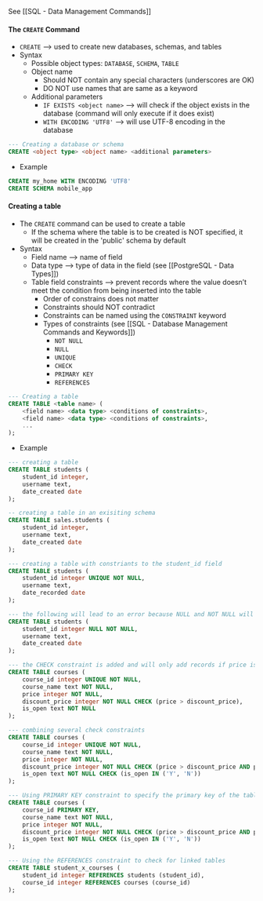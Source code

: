 See [[SQL - Data Management Commands]]

#### The `CREATE` Command
* `CREATE` --> used to create new databases, schemas, and tables
* Syntax
	* Possible object types: `DATABASE`, `SCHEMA`, `TABLE`
	* Object name
		* Should NOT contain any special characters (underscores are OK)
		* DO NOT use names that are same as a keyword
	* Additional parameters
		* `IF EXISTS <object name>` --> will check if the object exists in the database (command will only execute if it does exist)
		* `WITH ENCODING 'UTF8'` --> will use UTF-8 encoding in the database
```sql
--- Creating a database or schema
CREATE <object type> <object name> <additional parameters> 
```
* Example
```sql
CREATE my_home WITH ENCODING 'UTF8'
CREATE SCHEMA mobile_app
```

#### Creating a table
* The `CREATE` command can be used to create a table
	* If the schema where the table is to be created is NOT specified, it will be created in the 'public' schema by default
* Syntax
	* Field name --> name of field 
	* Data type --> type of data in the field (see [[PostgreSQL - Data Types]])
	* Table field constraints --> prevent records where the value doesn’t meet the condition from being inserted into the table 
		* Order of constrains does not matter
		* Constraints should NOT contradict
		* Constraints can be named using the `CONSTRAINT` keyword
		* Types of constraints (see [[SQL - Database Management Commands and Keywords]])
			* `NOT NULL`
			* `NULL`
			* `UNIQUE`
			* `CHECK` 
			* `PRIMARY KEY`
			* `REFERENCES`
```sql
--- Creating a table
CREATE TABLE <table name> (
    <field name> <data type> <conditions of constraints>,
    <field name> <data type> <conditions of constraints>,
    ...
);
```

* Example
```sql
--- creating a table
CREATE TABLE students (
    student_id integer,
    username text,
    date_created date
); 

-- creating a table in an exisiting schema 
CREATE TABLE sales.students (
    student_id integer,
    username text,
    date_created date
); 

--- creating a table with constriants to the student_id field
CREATE TABLE students (
	student_id integer UNIQUE NOT NULL,
	username text,
	date_recorded date
);

--- the following will lead to an error because NULL and NOT NULL will contradict
CREATE TABLE students (
    student_id integer NULL NOT NULL,
    username text,
    date_created date
); 

--- the CHECK constraint is added and will only add records if price is larger than discount_price
CREATE TABLE courses (
    course_id integer UNIQUE NOT NULL,
    course_name text NOT NULL,
    price integer NOT NULL,
    discount_price integer NOT NULL CHECK (price > discount_price),
    is_open text NOT NULL
); 

--- combining several check constraints
CREATE TABLE courses (
    course_id integer UNIQUE NOT NULL,
    course_name text NOT NULL,
    price integer NOT NULL,
    discount_price integer NOT NULL CHECK (price > discount_price AND price > 0),
    is_open text NOT NULL CHECK (is_open IN ('Y', 'N'))
); 

--- Using PRIMARY KEY constraint to specify the primary key of the table
CREATE TABLE courses (
    course_id PRIMARY KEY,
    course_name text NOT NULL,
    price integer NOT NULL,
    discount_price integer NOT NULL CHECK (price > discount_price AND price > 0),
    is_open text NOT NULL CHECK (is_open IN ('Y', 'N'))
); 

--- Using the REFERENCES constraint to check for linked tables
CREATE TABLE student_x_courses (
    student_id integer REFERENCES students (student_id),
    course_id integer REFERENCES courses (course_id)
); 
```
